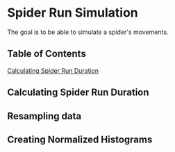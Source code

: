 # Spider Run Simulation

The goal is to be able to simulate a spider's movements.

## Table of Contents

[Calculating Spider Run Duration](https://github.com/Toporikova-Lab/Spider-Circadian-Activity/blob/main/Spider%20runs%20simulation/README.md#calculating-spider-run-duration)

## Calculating Spider Run Duration

## Resampling data

## Creating Normalized Histograms

